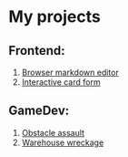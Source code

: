 # My projects

## Frontend:
1. [Browser markdown editor](https://github.com/RochiFox/browser-markdown-editor)
2. [Interactive card form](https://github.com/RochiFox/interactive-card-form)

## GameDev:
1. [Obstacle assault](https://github.com/RochiFox/obstacle-assault)
2. [Warehouse wreckage](https://github.com/RochiFox/warehouse-wreckage)

